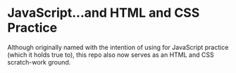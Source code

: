 # JavaScript...and HTML and CSS Practice
Although originally named with the intention of using for JavaScript practice (which it holds true to), this repo also now serves as an HTML and CSS scratch-work ground.
